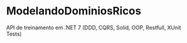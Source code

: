 # ModelandoDominiosRicos
API de treinamento em .NET 7 (DDD, CQRS, Solid, OOP, Restfull, XUnit Tests)

